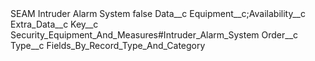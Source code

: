 <?xml version="1.0" encoding="UTF-8"?>
<CustomMetadata xmlns="http://soap.sforce.com/2006/04/metadata" xmlns:xsi="http://www.w3.org/2001/XMLSchema-instance" xmlns:xsd="http://www.w3.org/2001/XMLSchema">
    <label>SEAM Intruder Alarm System</label>
    <protected>false</protected>
    <values>
        <field>Data__c</field>
        <value xsi:type="xsd:string">Equipment__c;Availability__c</value>
    </values>
    <values>
        <field>Extra_Data__c</field>
        <value xsi:nil="true"/>
    </values>
    <values>
        <field>Key__c</field>
        <value xsi:type="xsd:string">Security_Equipment_And_Measures#Intruder_Alarm_System</value>
    </values>
    <values>
        <field>Order__c</field>
        <value xsi:nil="true"/>
    </values>
    <values>
        <field>Type__c</field>
        <value xsi:type="xsd:string">Fields_By_Record_Type_And_Category</value>
    </values>
</CustomMetadata>
